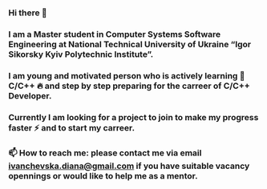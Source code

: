 ### Hi there 👋
### I am a Master student in Computer Systems Software Engineering at National Technical University of Ukraine “Igor Sikorsky Kyiv Polytechnic Institute”.
### I am young and motivated person who is actively learning 🌱 C/C++ 🔥 and step by step preparing for the carreer of C/C++ Developer. 
### Currently I am looking for a project to join to make my progress faster :zap: and to start my carreer.

### 📫 How to reach me: please contact me via email ivanchevska.diana@gmail.com if you have suitable vacancy opennings or would like to help me as a mentor.
### 

<!--
**DavDiva/DavDiva** is a ✨ _special_ ✨ repository because its `README.md` (this file) appears on your GitHub profile.

Here are some ideas to get you started:

- 🔭 I’m currently working on ...
- 🌱 I’m currently learning ...
- 👯 I’m looking to collaborate on ...
- 🤔 I’m looking for help with ...
- 💬 Ask me about ...
- 📫 How to reach me: ...
- 😄 Pronouns: ...
- ⚡ Fun fact: ...
-->
